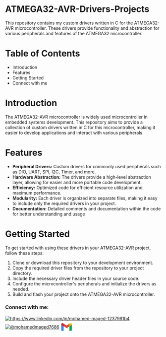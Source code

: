 # ATMEGA32-AVR-Drivers-Projects
This repository contains my custom drivers written in C for the ATMEGA32-AVR microcontroller. These drivers provide functionality and abstraction for various peripherals and features of the ATMEGA32 microcontroller.

# Table of Contents
- Introduction
- Features
- Getting Started
- Connect with me

# Introduction
The ATMEGA32-AVR microcontroller is widely used microcontroller in embedded systems development. This repository aims to provide a collection of custom drivers written in C for this microcontroller, making it easier to develop applications and interact with various peripherals.


# Features
- **Peripheral Drivers:** Custom drivers for commonly used peripherals such as DIO, UART, SPI, I2C, Timer, and more.
- **Hardware Abstraction:** The drivers provide a high-level abstraction layer, allowing for easier and more portable code development.
- **Efficiency:** Optimized code for efficient resource utilization and maximum performance.
- **Modularity:** Each driver is organized into separate files, making it easy to include only the required drivers in your project.
- **Documentation:** Detailed comments and documentation within the code for better understanding and usage

# Getting Started
To get started with using these drivers in your ATMEGA32-AVR project, follow these steps:
1. Clone or download this repository to your development environment.
2. Copy the required driver files from the repository to your project directory.
3. Include the necessary driver header files in your source code.
4. Configure the microcontroller's peripherals and initialize the drivers as needed.
5. Build and flash your project onto the ATMEGA32-AVR microcontroller.


<h3 align="left">Connect with me:</h3>
<p align="left">
<a href="https://www.linkedin.com/in/mohamed-maged-1237981b4" target="blank"><img align="center" src="https://raw.githubusercontent.com/rahuldkjain/github-profile-readme-generator/master/src/images/icons/Social/linked-in-alt.svg" alt="https://www.linkedin.com/in/mohamed-maged-1237981b4" height="30" width="40" /></a>
<a href="https://www.youtube.com/channel/UCqFdD_fUftFl9dtfEshGGYg" target="blank"><img align="center" src="https://raw.githubusercontent.com/rahuldkjain/github-profile-readme-generator/master/src/images/icons/Social/youtube.svg" alt="@mohamedmaged7686" height="35" width="40" /></a>
<a href="https://mail.google.com/mail/?view=cm&fs=1&to=mohamed.maged.khalil1@gmail.com" target="blank"><img align="center" src="https://github.com/Eng-Mohamed-Maged/Eng-Mohamed-Maged/blob/main/gmail.svg" height="38" width="40" /></a>
</p>
